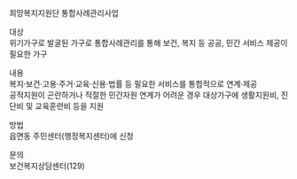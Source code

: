 희망복지지원단 통합사례관리사업

대상  
 위기가구로 발굴된 가구로 통합사례관리를 통해 보건, 복지 등 공공, 민간 서비스 제공이 필요한 가구

내용  
 복지·보건·고용·주거·교육·신용·법률 등 필요한 서비스를 통합적으로 연계·제공  
 공적지원이 곤란하거나 적절한 민간자원 연계가 어려운 경우 대상가구에 생활지원비, 진단비 및 교육훈련비 등을 지원

방법  
 읍면동 주민센터(행정복지센터)에 신청

문의  
 보건복지상담센터(129)
